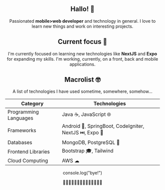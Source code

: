 <div style="text-align:center;">



  
  
## Hallo! 👋
Passionated **mobile>web developer** and technology in general. I love to learn new things and work on interesting projects.


## Current focus 🌱
 
I'm currently focused on learning new technologies like **NextJS** and **Expo** for expanding my skills. I'm working, currently, on a front, back and mobile applications.
  
## Macrolist 🤓  

  A list of technologies I have used sometime, somewhere, somehow...

| Category | Technologies |
| -------- | ----------- |
| Programming Languages | Java ☕, JavaScript 🌐 |
| Frameworks | Android 📲, SpringBoot, CodeIgniter, NextJS ⏭️, Expo 📲 |
| Databases | MongoDB, PostgreSQL 🐘 |
| Frontend Libraries | Bootstrap 🎓, Tailwind |
| Cloud Computing | AWS ☁ |

  
console.log("bye!")

  🔽🔽🔽🔽🔽🔽🔽🔽🔽🔽🔽🔽🔽🔽
  
</div>


<!--
**unaisdev/unaisdev** is a ✨ _special_ ✨ repository because its `README.md` (this file) appears on your GitHub profile.



Here are some ideas to get you started:

- 🔭 I’m currently working on ...
- 🌱 I’m currently learning ...
- 👯 I’m looking to collaborate on ...
- 🤔 I’m looking for help with ...
- 💬 Ask me about ...
- 📫 How to reach me: ...
- 😄 Pronouns: ...
- ⚡ Fun fact: ...
-->
